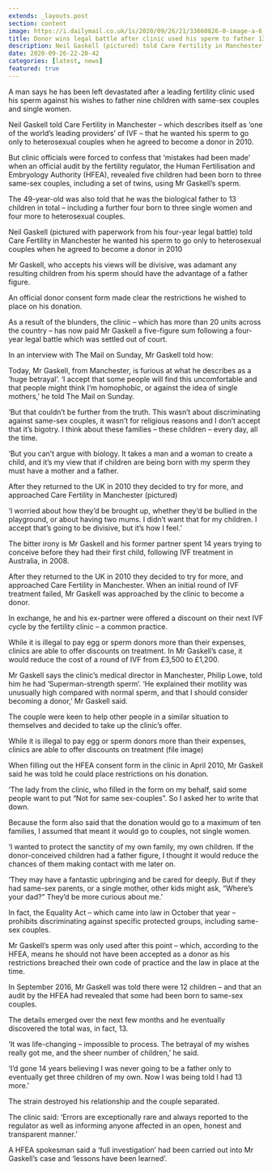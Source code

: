 ```yaml
---
extends: _layouts.post
section: content
image: https://i.dailymail.co.uk/1s/2020/09/26/21/33660826-0-image-a-6_1601153098867.jpg 
title: Donor wins legal battle after clinic used his sperm to father 13 children 
description: Neil Gaskell (pictured) told Care Fertility in Manchester that he wanted his sperm to go only to heterosexual couples when he agreed to become a donor in 2010. 
date: 2020-09-26-22-20-42 
categories: [latest, news] 
featured: true 
--- 
```

A man says he has been left devastated after a leading fertility clinic used his sperm against his wishes to father nine children with same-sex couples and single women.

Neil Gaskell told Care Fertility in Manchester – which describes itself as ‘one of the world’s leading providers’ of IVF – that he wanted his sperm to go only to heterosexual couples when he agreed to become a donor in 2010.

But clinic officials were forced to confess that ‘mistakes had been made’ when an official audit by the fertility regulator, the Human Fertilisation and Embryology Authority (HFEA), revealed five children had been born to three same-sex couples, including a set of twins, using Mr Gaskell’s sperm.

The 49-year-old was also told that he was the biological father to 13 children in total – including a further four born to three single women and four more to heterosexual couples.

Neil Gaskell (pictured with paperwork from his four-year legal battle) told Care Fertility in Manchester he wanted his sperm to go only to heterosexual couples when he agreed to become a donor in 2010

Mr Gaskell, who accepts his views will be divisive, was adamant any resulting children from his sperm should have the advantage of a father figure. 

An official donor consent form made clear the restrictions he wished to place on his donation.

As a result of the blunders, the clinic – which has more than 20 units across the country – has now paid Mr Gaskell a five-figure sum following a four-year legal battle which was settled out of court.

In an interview with The Mail on Sunday, Mr Gaskell told how:

Today, Mr Gaskell, from Manchester, is furious at what he describes as a ‘huge betrayal’. ‘I accept that some people will find this uncomfortable and that people might think I’m homophobic, or against the idea of single mothers,’ he told The Mail on Sunday.

‘But that couldn’t be further from the truth. This wasn’t about discriminating against same-sex couples, it wasn’t for religious reasons and I don’t accept that it’s bigotry. I think about these families – these children – every day, all the time.

‘But you can’t argue with biology. It takes a man and a woman to create a child, and it’s my view that if children are being born with my sperm they must have a mother and a father.

After they returned to the UK in 2010 they decided to try for more, and approached Care Fertility in Manchester (pictured)

‘I worried about how they’d be brought up, whether they’d be bullied in the playground, or about having two mums. I didn’t want that for my children. I accept that’s going to be divisive, but it’s how I feel.’

The bitter irony is Mr Gaskell and his former partner spent 14 years trying to conceive before they had their first child, following IVF treatment in Australia, in 2008.

After they returned to the UK in 2010 they decided to try for more, and approached Care Fertility in Manchester. When an initial round of IVF treatment failed, Mr Gaskell was approached by the clinic to become a donor.

In exchange, he and his ex-partner were offered a discount on their next IVF cycle by the fertility clinic – a common practice. 

While it is illegal to pay egg or sperm donors more than their expenses, clinics are able to offer discounts on treatment. In Mr Gaskell’s case, it would reduce the cost of a round of IVF from £3,500 to £1,200.

Mr Gaskell says the clinic’s medical director in Manchester, Philip Lowe, told him he had ‘Superman-strength sperm’. ‘He explained their motility was unusually high compared with normal sperm, and that I should consider becoming a donor,’ Mr Gaskell said.

The couple were keen to help other people in a similar situation to themselves and decided to take up the clinic’s offer. 

While it is illegal to pay egg or sperm donors more than their expenses, clinics are able to offer discounts on treatment (file image)

When filling out the HFEA consent form in the clinic in April 2010, Mr Gaskell said he was told he could place restrictions on his donation.

‘The lady from the clinic, who filled in the form on my behalf, said some people want to put “Not for same sex-couples”. So I asked her to write that down. 

Because the form also said that the donation would go to a maximum of ten families, I assumed that meant it would go to couples, not single women.

‘I wanted to protect the sanctity of my own family, my own children. If the donor-conceived children had a father figure, I thought it would reduce the chances of them making contact with me later on.

‘They may have a fantastic upbringing and be cared for deeply. But if they had same-sex parents, or a single mother, other kids might ask, “Where’s your dad?” They’d be more curious about me.’

In fact, the Equality Act – which came into law in October that year – prohibits discriminating against specific protected groups, including same-sex couples.

Mr Gaskell’s sperm was only used after this point – which, according to the HFEA, means he should not have been accepted as a donor as his restrictions breached their own code of practice and the law in place at the time.

In September 2016, Mr Gaskell was told there were 12 children – and that an audit by the HFEA had revealed that some had been born to same-sex couples.

The details emerged over the next few months and he eventually discovered the total was, in fact, 13.

‘It was life-changing – impossible to process. The betrayal of my wishes really got me, and the sheer number of children,’ he said.

‘I’d gone 14 years believing I was never going to be a father only to eventually get three children of my own. Now I was being told I had 13 more.’

The strain destroyed his relationship and the couple separated.

The clinic said: ‘Errors are exceptionally rare and always reported to the regulator as well as informing anyone affected in an open, honest and transparent manner.’

A HFEA spokesman said a ‘full investigation’ had been carried out into Mr Gaskell’s case and ‘lessons have been learned’.

